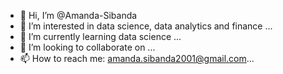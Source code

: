 - 👋 Hi, I’m @Amanda-Sibanda
- 👀 I’m interested in data science, data analytics and finance ...
- 🌱 I’m currently learning data science ...
- 💞️ I’m looking to collaborate on ...
- 📫 How to reach me: amanda.sibanda2001@gmail.com...

<!---
Amanda-Sibanda/Amanda-Sibanda is a ✨ special ✨ repository because its `README.md` (this file) appears on your GitHub profile.
You can click the Preview link to take a look at your changes.
--->
